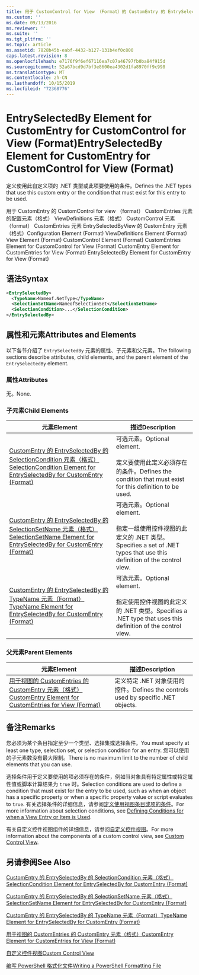```yaml
---
title: 用于 CustomControl for View （Format）的 CustomEntry 的 EntrySelectedBy 元素 |Microsoft Docs
ms.custom: ''
ms.date: 09/13/2016
ms.reviewer: ''
ms.suite: ''
ms.tgt_pltfrm: ''
ms.topic: article
ms.assetid: 7828b45b-eabf-4432-b127-131b4ef0c800
caps.latest.revision: 8
ms.openlocfilehash: e7176f9f6ef67116ea7c07a46797fb0ba84f915d
ms.sourcegitcommit: 52a67bcd9d7bf3e8600ea4302d1fa8970ff9c998
ms.translationtype: MT
ms.contentlocale: zh-CN
ms.lasthandoff: 10/15/2019
ms.locfileid: "72368776"
---
```

# <a name="entryselectedby-element-for-customentry-for-customcontrol-for-view-format"></a><span data-ttu-id="c96f9-102">EntrySelectedBy Element for CustomEntry for CustomControl for View (Format)</span><span class="sxs-lookup"><span data-stu-id="c96f9-102">EntrySelectedBy Element for CustomEntry for CustomControl for View (Format)</span></span>

<span data-ttu-id="c96f9-103">定义使用此自定义项的 .NET 类型或此项要使用的条件。</span><span class="sxs-lookup"><span data-stu-id="c96f9-103">Defines the .NET types that use this custom entry or the condition that must exist for this entry to be used.</span></span>

<span data-ttu-id="c96f9-104">用于 CustomEntry 的 CustomControl for view （format） CustomEntries 元素的配置元素（格式） ViewDefinitions 元素（格式） CustomControl 元素（format） CustomEntries 元素 EntrySelectedByView 的 CustomEntry 元素（格式）</span><span class="sxs-lookup"><span data-stu-id="c96f9-104">Configuration Element (Format) ViewDefinitions Element (Format) View Element (Format) CustomControl Element (Format) CustomEntries Element for CustomControl for View (Format) CustomEntry Element for CustomEntries for View (Format) EntrySelectedBy Element for CustomEntry for View (Format)</span></span>

## <a name="syntax"></a><span data-ttu-id="c96f9-105">语法</span><span class="sxs-lookup"><span data-stu-id="c96f9-105">Syntax</span></span>

```xml
<EntrySelectedBy>
  <TypeName>Nameof.NetType</TypeName>
  <SelectionSetName>NameofSelectionSet</SelectionSetName>
  <SelectionCondition>...</SelectionCondition>
</EntrySelectedBy>
```

## <a name="attributes-and-elements"></a><span data-ttu-id="c96f9-106">属性和元素</span><span class="sxs-lookup"><span data-stu-id="c96f9-106">Attributes and Elements</span></span>

<span data-ttu-id="c96f9-107">以下各节介绍了 `EntrySelectedBy` 元素的属性、子元素和父元素。</span><span class="sxs-lookup"><span data-stu-id="c96f9-107">The following sections describe attributes, child elements, and the parent element of the `EntrySelectedBy` element.</span></span>

### <a name="attributes"></a><span data-ttu-id="c96f9-108">属性</span><span class="sxs-lookup"><span data-stu-id="c96f9-108">Attributes</span></span>

<span data-ttu-id="c96f9-109">无。</span><span class="sxs-lookup"><span data-stu-id="c96f9-109">None.</span></span>

### <a name="child-elements"></a><span data-ttu-id="c96f9-110">子元素</span><span class="sxs-lookup"><span data-stu-id="c96f9-110">Child Elements</span></span>

|<span data-ttu-id="c96f9-111">元素</span><span class="sxs-lookup"><span data-stu-id="c96f9-111">Element</span></span>|<span data-ttu-id="c96f9-112">描述</span><span class="sxs-lookup"><span data-stu-id="c96f9-112">Description</span></span>|
|-------------|-----------------|
|[<span data-ttu-id="c96f9-113">CustomEntry 的 EntrySelectedBy 的 SelectionCondition 元素（格式）</span><span class="sxs-lookup"><span data-stu-id="c96f9-113">SelectionCondition Element for EntrySelectedBy for CustomEntry (Format)</span></span>](./selectioncondition-element-for-entryselectedby-for-customcontrol-format.md)|<span data-ttu-id="c96f9-114">可选元素。</span><span class="sxs-lookup"><span data-stu-id="c96f9-114">Optional element.</span></span><br /><br /> <span data-ttu-id="c96f9-115">定义要使用此定义必须存在的条件。</span><span class="sxs-lookup"><span data-stu-id="c96f9-115">Defines the condition that must exist for this definition to be used.</span></span>|
|[<span data-ttu-id="c96f9-116">CustomEntry 的 EntrySelectedBy 的 SelectionSetName 元素（格式）</span><span class="sxs-lookup"><span data-stu-id="c96f9-116">SelectionSetName Element for EntrySelectedBy for CustomEntry (Format)</span></span>](./selectionsetname-element-for-entryselectedby-for-customcontrol-for-view-format.md)|<span data-ttu-id="c96f9-117">可选元素。</span><span class="sxs-lookup"><span data-stu-id="c96f9-117">Optional element.</span></span><br /><br /> <span data-ttu-id="c96f9-118">指定一组使用控件视图的此定义的 .NET 类型。</span><span class="sxs-lookup"><span data-stu-id="c96f9-118">Specifies a set of .NET types that use this definition of the control view.</span></span>|
|[<span data-ttu-id="c96f9-119">CustomEntry 的 EntrySelectedBy 的 TypeName 元素（Format）</span><span class="sxs-lookup"><span data-stu-id="c96f9-119">TypeName Element for EntrySelectedBy for CustomEntry (Format)</span></span>](./typename-element-for-selectioncondition-for-customcontrol-for-view-format.md)|<span data-ttu-id="c96f9-120">可选元素。</span><span class="sxs-lookup"><span data-stu-id="c96f9-120">Optional element.</span></span><br /><br /> <span data-ttu-id="c96f9-121">指定使用控件视图的此定义的 .NET 类型。</span><span class="sxs-lookup"><span data-stu-id="c96f9-121">Specifies a .NET type that uses this definition of the control view.</span></span>|

### <a name="parent-elements"></a><span data-ttu-id="c96f9-122">父元素</span><span class="sxs-lookup"><span data-stu-id="c96f9-122">Parent Elements</span></span>

|<span data-ttu-id="c96f9-123">元素</span><span class="sxs-lookup"><span data-stu-id="c96f9-123">Element</span></span>|<span data-ttu-id="c96f9-124">描述</span><span class="sxs-lookup"><span data-stu-id="c96f9-124">Description</span></span>|
|-------------|-----------------|
|[<span data-ttu-id="c96f9-125">用于视图的 CustomEntries 的 CustomEntry 元素（格式）</span><span class="sxs-lookup"><span data-stu-id="c96f9-125">CustomEntry Element for CustomEntries for View (Format)</span></span>](./customentry-element-for-customentries-for-customcontrol-for-view-format.md)|<span data-ttu-id="c96f9-126">定义特定 .NET 对象使用的控件。</span><span class="sxs-lookup"><span data-stu-id="c96f9-126">Defines the controls used by specific .NET objects.</span></span>|

## <a name="remarks"></a><span data-ttu-id="c96f9-127">备注</span><span class="sxs-lookup"><span data-stu-id="c96f9-127">Remarks</span></span>

<span data-ttu-id="c96f9-128">您必须为某个条目指定至少一个类型、选择集或选择条件。</span><span class="sxs-lookup"><span data-stu-id="c96f9-128">You must specify at least one type, selection set, or selection condition for an entry.</span></span> <span data-ttu-id="c96f9-129">您可以使用的子元素数没有最大限制。</span><span class="sxs-lookup"><span data-stu-id="c96f9-129">There is no maximum limit to the number of child elements that you can use.</span></span>

<span data-ttu-id="c96f9-130">选择条件用于定义要使用的项必须存在的条件，例如当对象具有特定属性或特定属性值或脚本计算结果为 `true` 时。</span><span class="sxs-lookup"><span data-stu-id="c96f9-130">Selection conditions are used to define a condition that must exist for the entry to be used, such as when an object has a specific property or when a specific property value or script evaluates to `true`.</span></span> <span data-ttu-id="c96f9-131">有关选择条件的详细信息，请参阅[定义使用视图条目或项的条件](./defining-conditions-for-displaying-data.md)。</span><span class="sxs-lookup"><span data-stu-id="c96f9-131">For more information about selection conditions, see [Defining Conditions for when a View Entry or Item is Used](./defining-conditions-for-displaying-data.md).</span></span>

<span data-ttu-id="c96f9-132">有关自定义控件视图组件的详细信息，请参阅[自定义控件视图](./creating-custom-controls.md)。</span><span class="sxs-lookup"><span data-stu-id="c96f9-132">For more information about the components of a custom control view, see [Custom Control View](./creating-custom-controls.md).</span></span>

## <a name="see-also"></a><span data-ttu-id="c96f9-133">另请参阅</span><span class="sxs-lookup"><span data-stu-id="c96f9-133">See Also</span></span>

[<span data-ttu-id="c96f9-134">CustomEntry 的 EntrySelectedBy 的 SelectionCondition 元素（格式）</span><span class="sxs-lookup"><span data-stu-id="c96f9-134">SelectionCondition Element for EntrySelectedBy for CustomEntry (Format)</span></span>](./selectioncondition-element-for-entryselectedby-for-customcontrol-format.md)

[<span data-ttu-id="c96f9-135">CustomEntry 的 EntrySelectedBy 的 SelectionSetName 元素（格式）</span><span class="sxs-lookup"><span data-stu-id="c96f9-135">SelectionSetName Element for EntrySelectedBy for CustomEntry (Format)</span></span>](./selectionsetname-element-for-entryselectedby-for-customcontrol-for-view-format.md)

[<span data-ttu-id="c96f9-136">CustomEntry 的 EntrySelectedBy 的 TypeName 元素（Format）</span><span class="sxs-lookup"><span data-stu-id="c96f9-136">TypeName Element for EntrySelectedBy for CustomEntry (Format)</span></span>](./typename-element-for-selectioncondition-for-customcontrol-for-view-format.md)

[<span data-ttu-id="c96f9-137">用于视图的 CustomEntries 的 CustomEntry 元素（格式）</span><span class="sxs-lookup"><span data-stu-id="c96f9-137">CustomEntry Element for CustomEntries for View (Format)</span></span>](./customentry-element-for-customentries-for-customcontrol-for-view-format.md)

[<span data-ttu-id="c96f9-138">自定义控件视图</span><span class="sxs-lookup"><span data-stu-id="c96f9-138">Custom Control View</span></span>](./creating-custom-controls.md)

[<span data-ttu-id="c96f9-139">编写 PowerShell 格式化文件</span><span class="sxs-lookup"><span data-stu-id="c96f9-139">Writing a PowerShell Formatting File</span></span>](./writing-a-powershell-formatting-file.md)
